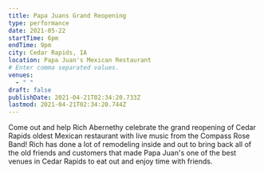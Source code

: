 ```yaml
---
title: Papa Juans Grand Reopening
type: performance
date: 2021-05-22
startTime: 6pm
endTime: 9pm
city: Cedar Rapids, IA
location: Papa Juan's Mexican Restaurant
# Enter comma separated values.
venues:
  - " "
draft: false
publishDate: 2021-04-21T02:34:20.733Z
lastmod: 2021-04-21T02:34:20.744Z
---
```

Come out and help Rich Abernethy celebrate the grand reopening of Cedar Rapids oldest Mexican restaurant with live music from the Compass Rose Band! Rich has done a lot of remodeling inside and out to bring back all of the old friends and customers that made Papa Juan's one of the best venues in Cedar Rapids to eat out and enjoy time with friends.